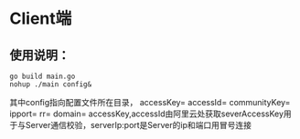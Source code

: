 # Client端  
##  使用说明：
    go build main.go
    nohup ./main config&

其中config指向配置文件所在目录，
accessKey=
accessId=
communityKey=
ipport=
rr=
domain=
accessKey,accessId由阿里云处获取severAccessKey用于与Server通信校验，serverIp:port是Server的ip和端口用冒号连接